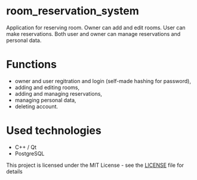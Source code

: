 # room_reservation_system
Application for reserving room. Owner can add and edit rooms.  User can make reservations. Both user and owner can manage reservations and personal data.

# Functions
- owner and user regitration and login (self-made hashing for password),
- adding and editing rooms,
- adding and managing reservations,
- managing personal data,
- deleting account.

# Used technologies
- C++ / Qt
- PostgreSQL

This project is licensed under the MIT License - see the [LICENSE](./LICENSE) file for details
